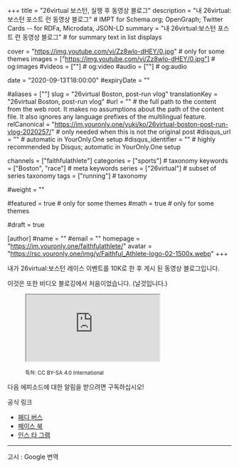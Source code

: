 +++
title = "26virtual 보스턴, 실행 후 동영상 블로그"
description = "내 26virtual:보스턴 포스트 런 동영상 블로그"													# IMPT for Schema.org; OpenGraph; Twitter Cards -- for RDFa, Microdata, JSON-LD
summary = "내 26virtual:보스턴 포스트 런 동영상 블로그"																											# for summary text in list displays

cover = "https://img.youtube.com/vi/Zz8wlo-dHEY/0.jpg"																					# only for some themes
images = ["https://img.youtube.com/vi/Zz8wlo-dHEY/0.jpg"]																											# og:images
#videos = [""]																											# og:video
#audio = [""]																												# og:audio

date = "2020-09-13T18:00:00"
#expiryDate = ""

#aliases = [""]
slug = "26virtual Boston, post-run vlog"
translationKey = "26virtual Boston, post-run vlog"
#url = ""																														# the full path to the content from the web root. It makes no assumptions about the path of the content file. It also ignores any language prefixes of the multilingual feature.
relCanonical = "https://im.youronly.one/yuki/ko/26virtual-boston-post-run-vlog-2020257/"																									# only needed when this is not the original post
#disqus_url = ""                                                    # automatic in YourOnly.One setup
#disqus_identifier = ""                                             # highly recommended by Disqus; automatic in YourOnly.One setup

channels = ["faithfulathlete"]
categories = ["sports"]																									# taxonomy
keywords = ["Boston", "race"]																										# meta keywords
series = ["26virtual"]																											# subset of series taxonomy
tags = ["running"]																						# taxonomy

#weight = ""

#featured = true																									# only for some themes
#math = true																											# only for some themes

#draft = true

[author]
#name = ""
#email = ""
homepage = "https://im.youronly.one/faithfulathlete/"
avatar = "https://rsc.youronly.one/img/y/Faithful_Athlete-logo-02-1500x.webp"
+++

내가 26virtual:보스턴 레이스 이벤트를 10K로 한 후 게시 된 동영상 블로그입니다.

이것은 또한 비디오 블로깅에서 처음이었습니다. (날것입니다.)

<!--more-->

<figure class="figure_box">
	<div class="responsive_embedframe"><iframe src="https://www.youtube-nocookie.com/embed/Zz8wlo-dHEY" sandbox="allow-same-origin allow-scripts" allow="accelerometer; encrypted-media; gyroscope; picture-in-picture" allowfullscreen="allowfullscreen"></iframe></div>
	<figcaption class="attribution_copyright txt_center">
		<p><small>특허: CC BY-SA 4.0 International</small></p>
	</figcaption>
</figure>

다음 에피소드에 대한 알림을 받으려면 구독하십시오!

공식 링크
* [페디 버스](https://koyu.space/@faithfulathlete)
* [페이스 북](https://facebook.com/faithful.athlete)
* [인스 타 그램](https://instagram.com/faithful.athlete)

<hr/>

고시 : Google 번역
